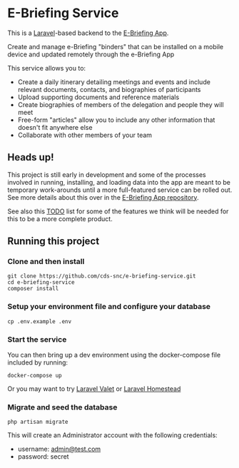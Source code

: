 # E-Briefing Service

This is a [Laravel](https://laravel.com/)-based backend to the [E-Briefing App](https://github.com/cds-snc/e-briefing-app).

Create and manage e-Briefing "binders" that can be installed on a mobile device and updated remotely through the e-Briefing App

This service allows you to: 
- Create a daily itinerary detailing meetings and events and include relevant documents, contacts, and biographies of participants
- Upload supporting documents and reference materials
- Create biographies of members of the delegation and people they will meet
- Free-form "articles" allow you to include any other information that doesn't fit anywhere else
- Collaborate with other members of your team

## Heads up!

This project is still early in development and some of the processes involved in running, installing, and loading data into
the app are meant to be temporary work-arounds until a more full-featured service can be rolled out.  See more details about
this over in the [E-Briefing App repository](https://github.com/cds-snc/e-briefing-app).

See also this [TODO](TODO.md) list for some of the features we think will be needed for this to be a more complete product.

## Running this project

### Clone and then install

```
git clone https://github.com/cds-snc/e-briefing-service.git
cd e-briefing-service
composer install
```

### Setup your environment file and configure your database

```
cp .env.example .env
```

### Start the service

You can then bring up a dev environment using the docker-compose file included by running:

```
docker-compose up
```

Or you may want to try [Laravel Valet](https://laravel.com/docs/5.5/valet) or [Laravel Homestead](https://laravel.com/docs/5.5/homestead)

### Migrate and seed the database

```
php artisan migrate
```

This will create an Administrator account with the following credentials:

- username: admin@test.com
- password: secret